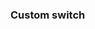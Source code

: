 
### Custom switch

<vuep template="#custom-radio"></vuep>

<script v-pre type="text/x-template" id="custom-radio">
<style>
  main {
    width: 100%;
    padding: 60px 0;
    display: flex;
    justify-content: space-around;
    align-items: center;
    flex-wrap: wrap;
    user-select: none;
    font: 12px / 1 Helvetica, sans-serif;
  }
  label {
    position: relative;
    width: 40px;
    height: 20px;
    background: lightgrey;
    border-radius: 10px;
    cursor: pointer;
    transition: background .3s;
  }
  label[disabled] {
    cursor: not-allowed;
    opacity: .5;
  }
  label::before,
  label::after {
    transition: all .3s;
    position: absolute;
  }
  label::before {
    content: '关';
    top: 4px;
    left: 22px;
    color: white;
  }
  label::after {
    content: '';
    top: 1px;
    left: 1px;
    width: 18px;
    height: 18px;
    border-radius: 9px;
    background: white;
  }
  input[type="checkbox"]:checked + label {
    background: #b4a078;
  }
  input[type="checkbox"]:checked + label::before {
    content: '开';
    left: 6px;
  }
  input[type="checkbox"]:active + label::after {
    width: 23px;
  }
  input[type="checkbox"]:checked + label::after {
    left: 21px;
  }
  input[type="checkbox"]:checked:active + label::after {
    left: 16px;
  }
</style>
<template>
  <main>
    <input type="checkbox" id="switch" hidden>
    <label for="switch"></label>
    <input type="checkbox" id="switch-disabled" disabled hidden>
    <label for="switch-disabled" disabled></label>
    <input type="checkbox" id="switch-checked-disabled" checked disabled hidden>
    <label for="switch-checked-disabled" disabled></label>
  </main>
</template>
<script>  
</script>
</script>
